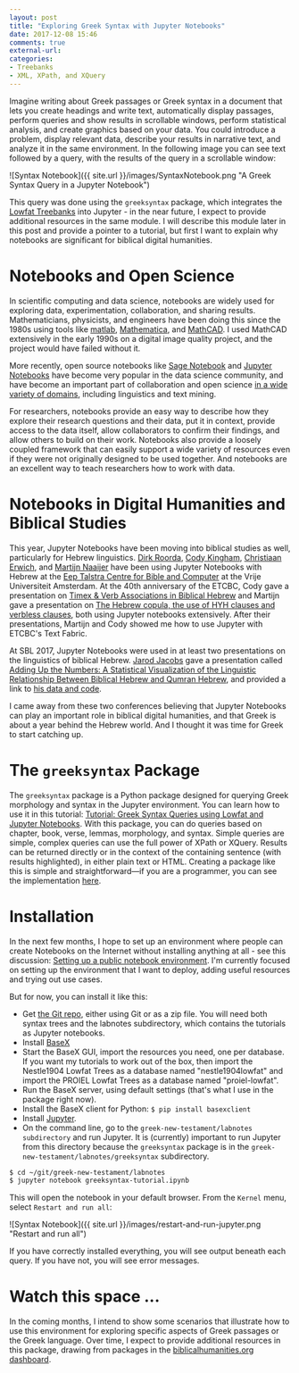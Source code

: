 ```yaml
---
layout: post
title: "Exploring Greek Syntax with Jupyter Notebooks"
date: 2017-12-08 15:46
comments: true
external-url:
categories:
- Treebanks
- XML, XPath, and XQuery
---
```


Imagine writing about Greek passages or Greek syntax in a document that lets you create headings and write text, automatically display passages, perform queries and show results in scrollable windows, perform statistical analysis, and create graphics based on your data. You could introduce a problem, display relevant data, describe your results in narrative text, and analyze it in the same environment. In the following image you can see text followed by a query, with the results of the query in a scrollable window:

![Syntax Notebook]({{ site.url }}/images/SyntaxNotebook.png "A Greek Syntax Query in a Jupyter Notebook")

This query was done using the `greeksyntax` package, which integrates the [Lowfat Treebanks](https://github.com/biblicalhumanities/greek-new-testament) into Jupyter - in the near future, I expect to provide additional resources in the same module.  I will describe this module later in this post and provide a pointer to a tutorial, but first I want to explain why notebooks are significant for biblical digital humanities.

# Notebooks and Open Science

In scientific computing and data science, notebooks are widely used for exploring data, experimentation, collaboration, and sharing results. Mathematicians, physicists, and engineers have been doing this since the 1980s using tools like [matlab](http://www.mathworks.com/), [Mathematica](http://reference.wolfram.com/legacy/v7/guide/NotebookBasics.html), and [MathCAD](https://www.ptc.com/en/products/mathcad).  I used MathCAD extensively in the early 1990s on a digital image quality project, and the project would have failed without it.

More recently, open source  notebooks like [Sage Notebook](http://www.sagenb.org/) and [Jupyter Notebooks](https://jupyter.org/) have become very popular in the data science community, and have become an important part of collaboration and open science [in a wide variety of domains](https://github.com/jupyter/jupyter/wiki/A-gallery-of-interesting-Jupyter-Notebooks#natural-language-processing), including linguistics and text mining.

For researchers, notebooks provide an easy way to describe how they explore their research questions and their data, put it in context, provide access to the data itself, allow collaborators to confirm their findings, and allow others to build on their work.  Notebooks also provide a loosely coupled framework that can easily support a wide variety of resources even if they were not originally designed to be used together.  And notebooks are an excellent way to teach researchers how to work with data.

# Notebooks in Digital Humanities and Biblical Studies

This year, Jupyter Notebooks have been moving into biblical studies as well, particularly for Hebrew linguistics. [Dirk Roorda](https://github.com/ETCBC/bhsa/tree/master/programs), [Cody Kingham](https://github.com/codykingham/tfNotebooks), [Christiaan Erwich](https://github.com/cmerwich/participant-analysis), and [Martijn Naaijer](https://github.com/ETCBC/course_materials) have been using Jupyter Notebooks with Hebrew at the [Eep Talstra Centre for Bible and Computer](http://etcbc.nl/) at the Vrije Universiteit Amsterdam. At the 40th anniversary of the ETCBC, Cody gave a presentation on [Timex & Verb Associations in Biblical Hebrew](https://github.com/codykingham/Verb_in_Biblical_Hebrew/blob/master/data_analysis/time_phrase_analysis.ipynb) and Martijn gave a presentation on [The Hebrew copula, the use of HYH clauses and verbless clauses](https://github.com/MartijnNaaijer/HebrewCopula), both using Jupyter notebooks extensively.  After their presentations, Martijn and Cody showed me how to use Jupyter with ETCBC's Text Fabric.

At SBL 2017, Jupyter Notebooks were used in at least two presentations on the linguistics of biblical Hebrew. [Jarod Jacobs](https://warnerpacific.academia.edu/JarodJacobs) gave a presentation called [Adding Up the Numbers: A Statistical Visualization of the Linguistic Relationship Between Biblical Hebrew and Qumran Hebrew](https://www.academia.edu/35203176/Adding_Up_the_Numbers_A_Statistical_Visualization_of_the_Linguistic_Relationship_Between_Biblical_Hebrew_and_Qumran_Hebrew), and provided a link to [his data and code](https://www.academia.edu/35203246/Data_and_code_for_SBL_LBH_17_paper).

I came away from these two conferences believing that Jupyter Notebooks can play an important role in biblical digital humanities, and that Greek is about a year behind the Hebrew world.  And I thought it was time for Greek to start catching up.


# The `greeksyntax` Package

The `greeksyntax` package is a Python package designed for querying Greek morphology and syntax in the Jupyter environment. You can learn how to use it in this tutorial: [Tutorial: Greek Syntax Queries using Lowfat and Jupyter Notebooks](http://jonathanrobie.biblicalhumanities.org/assets/greeksyntax-tutorial.html). With this package, you can do queries based on chapter, book, verse, lemmas, morphology, and syntax.  Simple queries are simple, complex queries can use the full power of XPath or XQuery.  Results can be returned directly or in the context of the containing sentence (with results highlighted), in either plain text or HTML.  Creating a package like this is simple and straightforward&mdash;if you are a programmer, you can see the implementation [here](https://github.com/biblicalhumanities/greek-new-testament/tree/master/labnotes/greeksyntax).

# Installation

In the next few months, I hope to set up an environment where people can create Notebooks on the Internet without installing anything at all - see this discussion: [Setting up a public notebook environment](https://github.com/jupyter/help/issues/267). I'm currently focused on setting up the environment that I want to deploy, adding useful resources and trying out use cases.

But for now, you can install it like this:

- Get [the Git repo](https://github.com/biblicalhumanities/greek-new-testament), either using Git or as a zip file.  You will need both syntax trees and the labnotes subdirectory, which contains the tutorials as Jupyter notebooks.
- Install [BaseX](http://docs.basex.org/wiki/Startup)
- Start the BaseX GUI, import the resources you need, one per database.  If you want my tutorials to work out of the box, then import the Nestle1904 Lowfat Trees as a database named "nestle1904lowfat" and import the PROIEL Lowfat Trees as a database named "proiel-lowfat".
- Run the BaseX server, using default settings (that's what I use in the package right now).
- Install the BaseX client for Python:  `$ pip install basexclient`
- Install [Jupyter](https://jupyter.org/install.html).
- On the command line, go to the `greek-new-testament/labnotes subdirectory` and run Jupyter. It is (currently) important to run Jupyter from this directory because the `greeksyntax` package is in the `greek-new-testament/labnotes/greeksyntax` subdirectory.

```bash
$ cd ~/git/greek-new-testament/labnotes
$ jupyter notebook greeksyntax-tutorial.ipynb
```

This will open the notebook in your default browser.  From the `Kernel` menu, select `Restart and run all`:

![Syntax Notebook]({{ site.url }}/images/restart-and-run-jupyter.png  "Restart and run all")

If you have correctly installed everything, you will see output beneath each query.  If you have not, you will see error messages.

# Watch this space ...

In the coming months, I intend to show some scenarios that illustrate how to use this environment for exploring specific aspects of Greek passages or the Greek language. Over time, I expect to provide additional resources in this package, drawing from packages in the [biblicalhumanities.org dashboard](http://biblicalhumanities.org/dashboard/).
